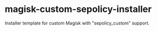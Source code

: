 # magisk-custom-sepolicy-installer
Installer template for custom Magisk with "sepolicy_custom" support.
